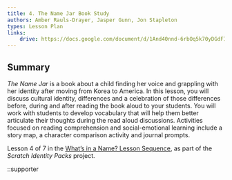 ```yaml
---
title: 4. The Name Jar Book Study
authors: Amber Rauls-Drayer, Jasper Gunn, Jon Stapleton
types: Lesson Plan
links:
    drive: https://docs.google.com/document/d/1And40nnd-6rbOq5k70yDGdFIkakbpFiAvRO-wKuCP6k/edit#heading=h.joty0v63l5oi
---
```


## Summary

*The Name Jar* is a book about a child finding her voice and grappling with her identity after moving from Korea to America. In this lesson, you will discuss cultural identity, differences and a celebration of those differences before, during and after reading the book aloud to your students. You will work with students to develop vocabulary that will help them better articulate their thoughts during the read aloud discussions. Activities focused on reading comprehension and social-emotional learning include a story map, a character comparison activity and journal prompts.

Lesson 4 of 7 in the [What’s in a Name? Lesson Sequence](/library/browse/scratch-identity-packs/whats-in-a-name), as part of the *Scratch Identity Packs* project.

::supporter